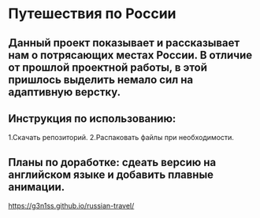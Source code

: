 # Путешествия по России
## Данный проект показывает и рассказывает нам о потрясающих местах России. В отличие от прошлой проектной работы, в этой пришлось выделить немало сил на адаптивную верстку.
## Инструкция по использованию:
1.Скачать репозиторий.
2.Распаковать файлы при необходимости.
## Планы по доработке: сдеать версию на английском языке и добавить плавные анимации.
https://g3n1ss.github.io/russian-travel/
